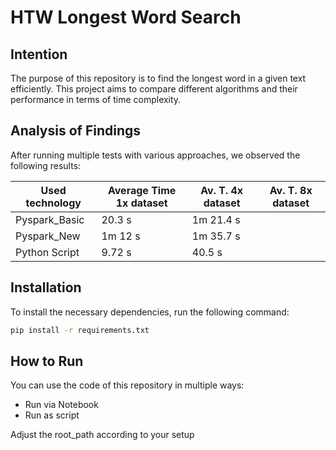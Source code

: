 # HTW Longest Word Search

## Intention

The purpose of this repository is to find the longest word in a given text efficiently. This project aims to compare different algorithms and their performance in terms of time complexity.

## Analysis of Findings

After running multiple tests with various approaches, we observed the following results:

| Used technology | Average Time 1x dataset | Av. T. 4x dataset | Av. T. 8x dataset
|---|---|---|---|
| Pyspark_Basic | 20.3 s | 1m 21.4 s |  |
| Pyspark_New | 1m 12 s | 1m 35.7 s |  |
| Python Script | 9.72 s | 40.5 s |  |

## Installation

To install the necessary dependencies, run the following command:

```bash
pip install -r requirements.txt
```

## How to Run

You can use the code of this repository in multiple ways:

- Run via Notebook
- Run as script

Adjust the root_path according to your setup